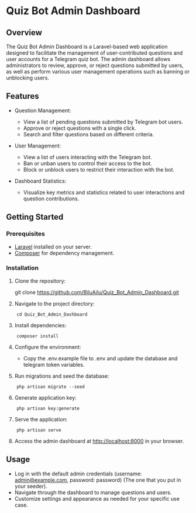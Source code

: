 # Quiz Bot Admin Dashboard

## Overview

The Quiz Bot Admin Dashboard is a Laravel-based web application designed to facilitate the management of user-contributed questions and user accounts for a Telegram quiz bot. The admin dashboard allows administrators to review, approve, or reject questions submitted by users, as well as perform various user management operations such as banning or unblocking users.

## Features

- Question Management:
  - View a list of pending questions submitted by Telegram bot users.
  - Approve or reject questions with a single click.
  - Search and filter questions based on different criteria.

- User Management:
  - View a list of users interacting with the Telegram bot.
  - Ban or unban users to control their access to the bot.
  - Block or unblock users to restrict their interaction with the bot.

- Dashboard Statistics:
  - Visualize key metrics and statistics related to user interactions and question contributions.

## Getting Started

### Prerequisites

- [Laravel](https://laravel.com/docs) installed on your server.
- [Composer](https://getcomposer.org/) for dependency management.

### Installation

1. Clone the repository:

   
    git clone https://github.com/BiluAilu/Quiz_Bot_Admin_Dashboard.git
    
2. Navigate to the project directory:

``` 
    cd Quiz_Bot_Admin_Dashboard
```
    
3. Install dependencies:

```
    composer install
```
    
4. Configure the environment:

    - Copy the .env.example file to .env and update the database and telegram token variables.

5. Run migrations and seed the database:

```  
    php artisan migrate --seed
```
    
6. Generate application key:

```
    php artisan key:generate
```
    
7. Serve the application:

```
    php artisan serve
```
    
8. Access the admin dashboard at [http://localhost:8000](http://localhost:8000) in your browser.

## Usage

- Log in with the default admin credentials (username: admin@example.com, password: password) (The one that you put in your seeder).
- Navigate through the dashboard to manage questions and users.
- Customize settings and appearance as needed for your specific use case.

